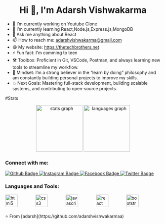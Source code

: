 <h1 align="center">Hi 👋, I'm Adarsh Vishwakarma</h1>

- 🔭 I’m currently working on Youtube Clone
- 🌱 I’m currently learning React,Node.js,Express.js,MongoDB
- 💬 Ask me anything about React 
- 📫 How to reach me: adarshvishwakarma@gmail.com
- 😄 My website: https://thetechbrothers.net
- ⚡ Fun fact: I'm comming to teen
- 🛠️ Toolbox: Proficient in Git, VSCode, Postman, and always learning new tools to streamline my workflow. <br/>
- 🧠 Mindset: I’m a strong believer in the “learn by doing” philosophy and am constantly building personal projects to improve my skills.
- 💥 Next Goals: Mastering full-stack development, building scalable systems, and contributing to open-source projects.


#Stats
<div align="center">
  <img src="https://github-readme-stats.vercel.app/api?username=adarshvishwakarmaa&hide_title=false&hide_rank=false&show_icons=true&include_all_commits=true&count_private=true&disable_animations=false&theme=dark&locale=en&hide_border=true" height="150" alt="stats graph"  />
  <img src="https://github-readme-stats.vercel.app/api/top-langs?username=roshansharmaa&locale=en&hide_title=false&layout=compact&card_width=320&langs_count=4&theme=dark&hide_border=true" height="150" alt="languages graph"  />
</div>


### Connect with me:
<div id="badges">
  <a href="https://github.com/adarshvishwakarmaa">
    <img src="https://img.shields.io/badge/Github-white?style=for-the-badge&logo=Github&logoColor=black" alt="Github Badge"/>
  </a>

   <a href="https://www.instagram.com/adarshvishwakarma923">
    <img src="https://img.shields.io/badge/Instagram-purple?style=for-the-badge&logo=instagram&logoColor=white" alt="Instagram Badge"/>
  </a>
   <a href="https://fb.com/Adarsh Vishwakarma">
    <img src="https://img.shields.io/badge/Facebook-blue?style=for-the-badge&logo=facebook&logoColor=white" alt="Facebook Badge"/>
  </a>
   <a href="https://twitter.com/axiftaj">
    <img src="https://img.shields.io/badge/Twitter-blue?style=for-the-badge&logo=twitter&logoColor=white" alt="Twitter Badge"/>
  </a>
</div>

### Languages and Tools:
<div>
  <img src="https://cdn.jsdelivr.net/gh/devicons/devicon/icons/html5/html5-original.svg" height="40" alt="html5 logo"  />
  <img width="50" />
  <img src="https://cdn.jsdelivr.net/gh/devicons/devicon/icons/css3/css3-original.svg" height="40" alt="css3 logo"  />
  <img width="50" />
  <img src="https://cdn.jsdelivr.net/gh/devicons/devicon/icons/javascript/javascript-original.svg" height="40" alt="javascript logo"  />
  <img width="50" />
  <img src="https://cdn.jsdelivr.net/gh/devicons/devicon/icons/react/react-original.svg" height="40" alt="react logo"  />
  <img width="50" />
  <img src="https://cdn.jsdelivr.net/gh/devicons/devicon/icons/bootstrap/bootstrap-original.svg" height="40" alt="bootstrap logo"  />
</div>


<br>
⭐️ From [adarsh](https://github.com/adarshvishwakarmaa)
